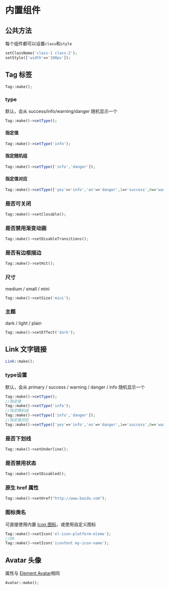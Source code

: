 # 内置组件

## 公共方法

每个组件都可以设置`class`和`style`

```php
setClassName('class-1 class-2');
setStyle(['width'=>'100px']);
```

## Tag 标签

```php
Tag::make();
```

### type

默认，会从 success/info/warning/danger 随机显示一个

```php
Tag::make()->setType();
```

#### 指定值

```php
Tag::make()->setType('info');
```

#### 指定随机组

```php
Tag::make()->setType(['info','danger']);
```

#### 指定值对应

```php
Tag::make()->setType(['yes'=>'info','on'=>'danger',1=>'success',0=>'warning']);
```

### 是否可关闭

```php
Tag::make()->setClosable();
```

### 是否禁用渐变动画

```php
Tag::make()->setDisableTransitions();
```

### 是否有边框描边

```php
Tag::make()->setHit();
```

### 尺寸

medium / small / mini

```php
Tag::make()->setSize('mini');
```

### 主题

dark / light / plain

```php
Tag::make()->setEffect('dark');
```

## Link 文字链接

```php
Link::make();
```
### type设置
默认，会从 primary / success / warning / danger / info	随机显示一个
```php
Tag::make()->setType();
//指定值
Tag::make()->setType('info');
//指定随机组
Tag::make()->setType(['info','danger']);
//指定值对应
Tag::make()->setType(['yes'=>'info','on'=>'danger',1=>'success',0=>'warning']);
```
### 是否下划线
```php
Tag::make()->setUnderline();
```
### 是否禁用状态
```php
Tag::make()->setDisabled();
```
### 原生 href 属性
```php
Tag::make()->setHref("http://www.baidu.com");
```
### 图标类名

可直接使用内置 [Icon 图标](https://element.eleme.cn/#/zh-CN/component/icon)，或使用自定义图标
```php
Tag::make()->setIcon('el-icon-platform-eleme');
//OR
Tag::make()->setIcon('iconfont my-icon-name');
```
## Avatar 头像
属性与 [Element Avatar](https://element.eleme.cn/#/zh-CN/component/avatar)相同
```php
Avatar::make();
```
